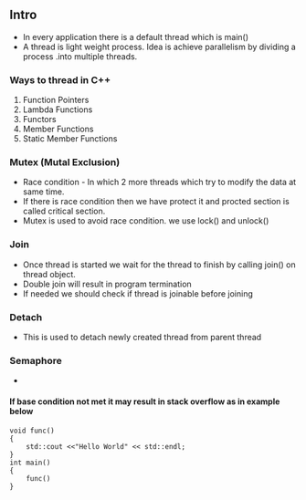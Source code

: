 ## Intro
- In every application there is a default thread which is main()
- A thread is light weight process. Idea is achieve parallelism by dividing a process .into multiple threads.


### Ways to thread in C++
1) Function Pointers
2) Lambda Functions
3) Functors
4) Member Functions
5) Static Member Functions


### Mutex (Mutal Exclusion)
- Race condition - In which 2 more threads which try to modify the data at same time.
- If there is race condition then we have protect it and procted section is called critical section.
- Mutex is used to avoid race condition. we use lock() and unlock()

### Join
- Once thread is started we wait for the thread to finish by calling join() on thread object.
- Double join will result in program termination
- If needed we should check if thread is joinable before joining 


### Detach
- This is used to detach newly created thread from parent thread


### Semaphore
- 

#### If base condition not met it may result in stack overflow as in example below
```
void func()
{
    std::cout <<"Hello World" << std::endl;
}
int main()
{
    func()
}
```